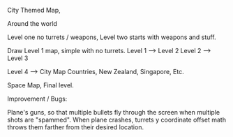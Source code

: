 City Themed Map,

Around the world

Level one no turrets / weapons, 
Level two starts with weapons and stuff.


Draw Level 1 map, simple with no turrets.
Level 1 --> Level 2
Level 2 --> Level 3

Level 4 --> City Map
Countries, New Zealand, Singapore, Etc.


Space Map, Final level.

Improvement / Bugs:

Plane's guns, so that multiple bullets fly through the screen when multiple shots are "spammed".
When plane crashes, turrets y coordinate offset math throws them farther from their desired location. 

